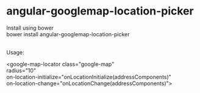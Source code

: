 # angular-googlemap-location-picker

Install using bower<br/>
bower install angular-googlemap-location-picker<br/><br/>

Usage:<br/>

<google-map-locator class="google-map"<br/>
  radius="10"<br/>
  on-location-initialize="onLocationInitialize(addressComponents)"<br/>
  on-location-change="onLocationChange(addressComponents)"><br/>
</google-map-locator><br/>
